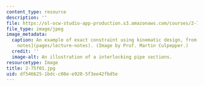 ```yaml
---
content_type: resource
description: ''
file: https://ol-ocw-studio-app-production.s3.amazonaws.com/courses/2-75-precision-machine-design-fall-2001/df5466251bdcc08ee9205f3ee42fbd5e_2-75f01.jpg
file_type: image/jpeg
image_metadata:
  caption: An example of exact constraint using kinematic design, from the 2.75 [lecture
    notes](pages/lecture-notes). (Image by Prof. Martin Culpepper.)
  credit: ''
  image-alt: An illustration of a interlocking pipe sections.
resourcetype: Image
title: 2-75f01.jpg
uid: df546625-1bdc-c08e-e920-5f3ee42fbd5e
---
```

